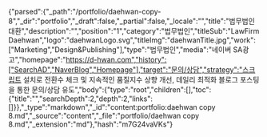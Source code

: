 {"parsed":{"_path":"/portfolio/daehwan-copy-8","_dir":"portfolio","_draft":false,"_partial":false,"_locale":"","title":"법무법인 대환","description":"","position":"1","category":"법무법인","titleSub":"LawFirm Daehwan","logo":"daehwanLogo.svg","titleImg":"daehwanTitle.jpg","work":["Marketing","Design&Publishing"],"type":"법무법인","media":"네이버 SA광고","homepage":"https://d-hwan.com","history":["SearchAD","NaverBlog","Homepage"],"target":"문의/상담","strategy":"스크립트 설치로 전환수 체크 및 지속적인 품질지수 상향 개선, 데일리 최적화 블로그 포스팅을 통한 문의/상담 유도","body":{"type":"root","children":[],"toc":{"title":"","searchDepth":2,"depth":2,"links":[]}},"_type":"markdown","_id":"content:portfolio:daehwan copy 8.md","_source":"content","_file":"portfolio/daehwan copy 8.md","_extension":"md"},"hash":"m7G24vaVKs"}
